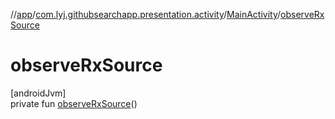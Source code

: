 //[app](../../../index.md)/[com.lyj.githubsearchapp.presentation.activity](../index.md)/[MainActivity](index.md)/[observeRxSource](observe-rx-source.md)

# observeRxSource

[androidJvm]\
private fun [observeRxSource](observe-rx-source.md)()
